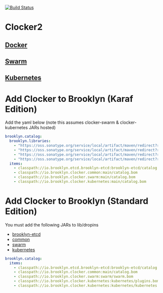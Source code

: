 [![Build Status](https://travis-ci.org/brooklyncentral/clocker.svg?branch=master)](https://travis-ci.org/brooklyncentral/clocker)

Clocker2
=======
## [Docker](./common/src/main/resources/docker/)

## [Swarm](./swarm/src/main/resources/swarm/)

## [Kubernetes](./kubernetes/src/main/resources/kubernetes/)


# Add Clocker to Brooklyn (Karaf Edition)

Add the yaml below (note this assumes clocker-swarm & clocker-kubernetes JARs hosted)

```yaml
brooklyn.catalog:
  brooklyn.libraries:
    - "https://oss.sonatype.org/service/local/artifact/maven/redirect?r=snapshots&g=io.brooklyn.etcd&a=brooklyn-etcd&v=2.3.0-SNAPSHOT"
    - "https://oss.sonatype.org/service/local/artifact/maven/redirect?r=snapshots&g=io.brooklyn.clocker&a=common&v=LATEST&e=jar"
    - "https://oss.sonatype.org/service/local/artifact/maven/redirect?r=snapshots&g=io.brooklyn.clocker&a=swarm&v=LATEST&e=jar"
    - "https://oss.sonatype.org/service/local/artifact/maven/redirect?r=snapshots&g=io.brooklyn.clocker&a=kubernetes&v=LATEST&e=jar"
  items:
    - classpath://io.brooklyn.etcd.brooklyn-etcd:brooklyn-etcd/catalog.bom
    - classpath://io.brooklyn.clocker.common:main/catalog.bom
    - classpath://io.brooklyn.clocker.swarm:main/catalog.bom
    - classpath://io.brooklyn.clocker.kubernetes:main/catalog.bom
```

# Add Clocker to Brooklyn (Standard Edition)

You must add the following JARs to lib/dropins
* [brooklyn-etcd](https://oss.sonatype.org/service/local/artifact/maven/redirect?r=snapshots&g=io.brooklyn.etcd&a=brooklyn-etcd&v=2.3.0-SNAPSHOT)
* [common](./common) 
* [swarm](./swarm) 
* [kubernetes](./kubernetes) 

```yaml
brooklyn.catalog:
  items:
    - classpath://io.brooklyn.etcd.brooklyn-etcd:brooklyn-etcd/catalog.bom
    - classpath://io.brooklyn.clocker.common:main/catalog.bom
    - classpath://io.brooklyn.clocker.swarm:swarm/swarm.bom
    - classpath://io.brooklyn.clocker.kubernetes:kubernetes/plugins.bom
    - classpath://io.brooklyn.clocker.kubernetes:kubernetes/kubernetes.bom
```
